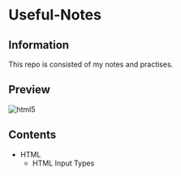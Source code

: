 # Useful-Notes
## Information
This repo is consisted of my notes and practises.
## Preview
![html5](https://user-images.githubusercontent.com/99339675/160504628-d1bd1570-c6dd-4aee-b39f-17a2249cba02.png)
## Contents
- HTML
  - HTML Input Types
